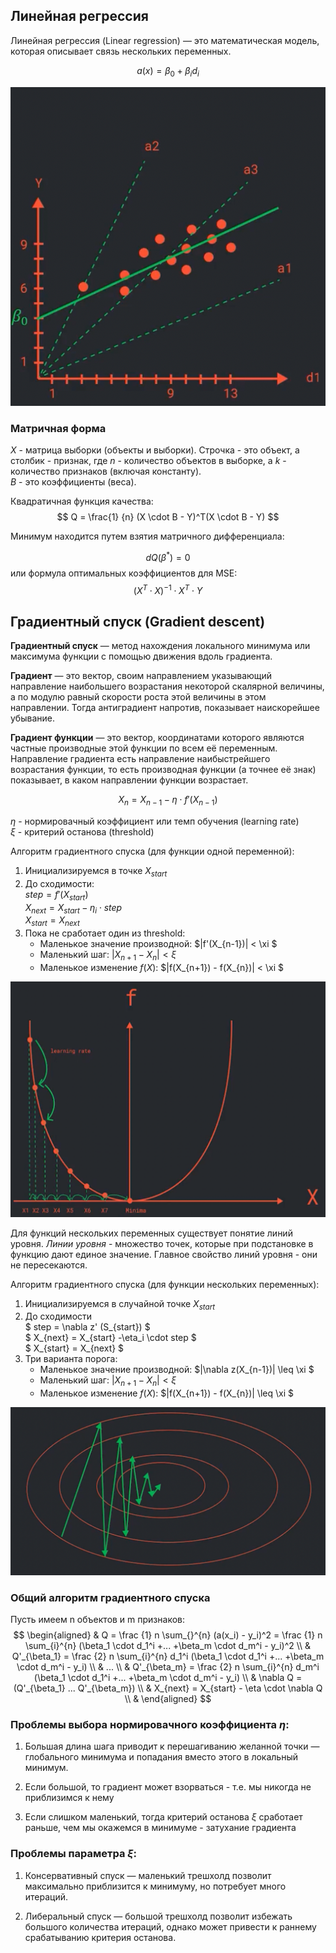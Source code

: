 ## Линейная регрессия

Линейная регрессия (Linear regression) — это математическая модель, которая описывает связь нескольких переменных.

$$
a(x) = \beta_0 + \beta_i d_i
$$

![img.png](img/img05.png)

### Матричная форма

$X$ - матрица выборки (объекты и выборки). Строчка - это объект, а столбик - признак, где $n$ - количество объектов в
выборке, а $k$ - количество признаков (включая константу).  
$B$ - это коэффициенты (веса).

Квадратичная функция качества:
$$
Q = \frac{1} {n} (X \cdot B - Y)^T(X \cdot B - Y)
$$

Минимум находится путем взятия матричного дифференциала:

$$
dQ(\beta^*) = 0
$$
или формула оптимальных коэффициентов для MSE:
$$
(X^T \cdot X)^{-1} \cdot X^T \cdot Y
$$

## Градиентный спуск (Gradient descent)

**Градиентный спуск** — метод нахождения локального минимума или максимума функции с помощью движения вдоль градиента.

**Градиент** — это вектор, своим направлением указывающий направление наибольшего возрастания некоторой скалярной
величины, а по модулю равный скорости роста этой величины в этом направлении. Тогда антиградиент напротив, показывает
наискорейшее убывание.

**Градиент функции** — это вектор, координатами которого являются частные производные этой функции по всем её
переменным.
Направление градиента есть направление наибыстрейшего возрастания функции, то есть производная функции (а точнее её
знак) показывает, в каком направлении функции возрастает.

$$
X_n = X_{n-1} - \eta \cdot f'(X_{n-1})
$$

$\eta$ - нормировачный коэффициент или темп обучения (learning rate)   
$\xi$ - критерий останова (threshold)

Алгоритм градиентного спуска (для функции одной переменной):

1. Инициализируемся в точке $X_{start}$
2. До сходимости:  
   $step = f'(X_{start})$  
   $X_{next} = X_{start} -\eta_i \cdot step$  
   $X_{start} = X_{next}$
3. Пока не сработает один из threshold:
    - Маленькое значение производной: $|f'(X_{n-1})| < \xi $
    - Маленький шаг: $|X_{n+1} - X_{n}| < \xi$
    - Маленькое изменение $f(X)$: $|f(X_{n+1}) - f(X_{n})| < \xi $

![img.png](img/img06.png)

Для функций нескольких переменных существует понятие линий уровня. _Линии уровня_ - множество точек, которые при
подстановке в функцию дают единое значение. Главное свойство линий уровня - они не пересекаются.

Алгоритм градиентного спуска (для функции нескольких переменных):

1. Инициализируемся в случайной точке $X_{start}$
2. До сходимости  
   $ step = \nabla z' (S_{start}) $  
   $ X_{next} = X_{start} -\eta_i \cdot step $  
   $ X_{start} = X_{next} $
3. Три варианта порога:
    - Маленькое значение производной: $|\nabla z(X_{n-1})| \leq \xi $
    - Маленький шаг: $|X_{n+1} - X_{n}| < \xi$
    - Маленькое изменение $f(X)$: $|f(X_{n+1}) - f(X_{n})| \leq \xi $

![img.png](img/img07.png)

### Общий алгоритм градиентного спуска 

Пусть имеем n объектов и m признаков:  
$$
\begin{aligned} &
Q = \frac {1} n \sum_{}^{n} (a(x_i) - y_i)^2 = \frac {1} n \sum_{i}^{n} (\beta_1 \cdot d_1^i +... +\beta_m \cdot d_m^i - y_i)^2 \\ &
Q'_{\beta_1} = \frac {2} n \sum_{i}^{n} d_1^i (\beta_1 \cdot d_1^i +... +\beta_m \cdot d_m^i - y_i) \\ &
... \\ &
Q'_{\beta_m} = \frac {2} n \sum_{i}^{n} d_m^i (\beta_1 \cdot d_1^i +... +\beta_m \cdot d_m^i - y_i) \\ &
\nabla Q = (Q'_{\beta_1} ... Q'_{\beta_m}) \\ &
X_{next} = X_{start} - \eta \cdot \nabla Q \\ &
\end{aligned}
$$

### Проблемы выбора нормировачного коэффициента $\eta$:

1. Большая длина шага приводит к перешагиванию желанной точки — глобального минимума и попадания вместо этого в
   локальный минимум.

2. Если большой, то градиент может взорваться - т.е. мы никогда не приблизимся к нему

3. Если слишком маленький, тогда критерий останова $\xi$ сработает раньше, чем мы окажемся в минимуме - затухание
   градиента

### Проблемы параметра $\xi$:

1. Консервативный спуск — маленький трешхолд позволит максимально приблизится к минимуму, но потребует много итераций.

2. Либеральный спуск — большой трешхолд позволит избежать большого количества итераций, однако может привести к раннему
   срабатыванию критерия останова.


